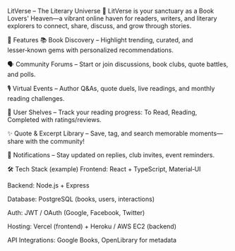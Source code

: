 LitVerse – The Literary Universe 🌌
LitVerse is your sanctuary as a Book Lovers' Heaven—a vibrant online haven for readers, writers, and literary explorers to connect, share, discuss, and grow through stories.

📖 Features
📚 Book Discovery – Highlight trending, curated, and lesser‑known gems with personalized recommendations.

🗣 Community Forums – Start or join discussions, book clubs, quote battles, and polls.

🎙 Virtual Events – Author Q&As, quote duels, live readings, and monthly reading challenges.

📘 User Shelves – Track your reading progress: To Read, Reading, Completed with ratings/reviews.

✨ Quote & Excerpt Library – Save, tag, and search memorable moments—share with the community!

🔔 Notifications – Stay updated on replies, club invites, event reminders.

🛠 Tech Stack (example)
Frontend: React + TypeScript, Material‑UI

Backend: Node.js + Express

Database: PostgreSQL (books, users, interactions)

Auth: JWT / OAuth (Google, Facebook, Twitter)

Hosting: Vercel (frontend) + Heroku / AWS EC2 (backend)

API Integrations: Google Books, OpenLibrary for metadata


